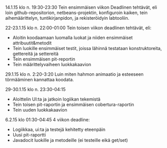14.1.15 klo n. 19:30-23:30
Tein ensimmäisen viikon Deadlinen tehtävät, eli loin github-repositorion, netbeans-projektin, konfiguroin kaiken, tein aihemäärittelyn, tuntikirjanpidon, ja rekisteröidyin labtooliin.

22-23.1.15 klo n. 22:00-01:00
Tein toisen viikon deadlinen tehtävät, eli: 
* Aloitin koodaamaan luomalla luokat ja niiden ensimmäiset attribuutit&metodit
* Tein luokille ensimmäiset testit, joissa lähinnä testataan konstruktoreita, gettereitä ja settereitä
* Tein ensimmäisen pit-reportin
* Tein määrittelyvaiheen luokkakaavion

29.1.15 klo n. 2:20-3:20
Luin miten hahmon animaatio ja esteeseen törmääminen kannattaa koodata.

29-30.1.15 klo n. 23:30-04:15
* Aloittelin UI:ta ja jatkoin logiikan tekemistä 
* Tein toisen pit-raportin ja ensimmäisen cobertura-raportin
* Tein uuden luokkakaavion

6.2.15 klo 01:30-04:45
4 viikon deadline:
* Logiikkaa, ui:ta ja testejä kehitetty eteenpäin
* Uusi pit-raportti
* Javadocit luokille ja metodeille (ei testeille eikä get/set)